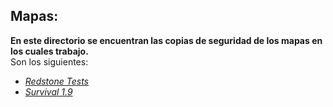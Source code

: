 ## Mapas:
**En este directorio se encuentran las copias de seguridad de los mapas en los cuales trabajo.**  
Son los siguientes:  
  * [*Redstone Tests*](#/../BAK%20-%20Redstone%20Tests%20-%201.8%20%5B11-04-16%5D.zip?raw=true)  
  * [*Survival 1.9*]()  
